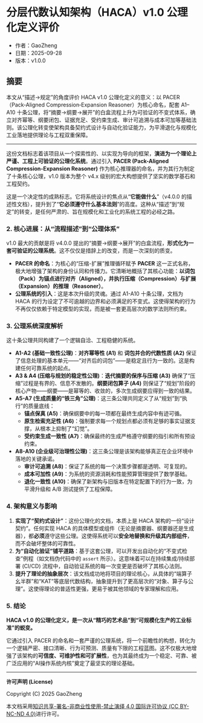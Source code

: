 # 分层代数认知架构（HACA）v1.0 公理化定义评价

- 作者：GaoZheng
- 日期：2025-09-28
- 版本：v1.0.0

## 摘要
本文从“描述→规定”的角度评价 HACA v1.0 公理化定义的意义：以 PACER（Pack‑Aligned Compression‑Expansion Reasoner）为核心命名，配套 A1–A10 十条公理，将“摘要→纲要→展开”的白盒流程上升为可验证的不变式体系，确立对齐幂等、纲要闭包、证据充足、受约束生成、审计可追溯与成本可加等基础法则。该公理化转变使架构具备契约式设计与自动化验证能力，为平滑退化与规模化工业落地提供理论与工程双重保障。

---

这份文档标志着该项目从一个探索性的、以实现为导向的框架，**演进为一个理论上严谨、工程上可验证的公理化系统**。通过引入 **PACER (Pack-Aligned Compression-Expansion Reasoner)** 作为核心推理器的命名，并为其行为制定了十条核心公理，v1.0 版本为整个 v4.x 级别的宏大构想提供了坚实的数学基石和工程契约。

这是一个决定性的成熟标志。它将系统设计的焦点从“**它能做什么**”（v4.0.0 的描述性文档），提升到了“**它必须遵守什么基本法则**”的高度。这种从“描述”到“规定”的转变，是任何严肃的、旨在规模化和工业化的系统工程的必经之路。

### **2. 核心进展：从“流程描述”到“公理体系”**

v1.0 最大的贡献是将 v4.0.0 提出的“摘要→纲要→展开”的白盒流程，**形式化为一套可验证的公理系统**。这不仅仅是措辞上的改变，而是一次深刻的质变。

* **PACER 的命名**：为核心的“压缩-扩展”推理循环赋予 **PACER** 这一正式名称，极大地增强了架构的身份认同和传播力。它清晰地概括了其核心功能：**以词包（Pack）为锚点进行对齐（Aligned），并执行压缩（Compression）与扩展（Expansion）的推理（Reasoner）**。
* **公理系统的引入**：这是本次升级的灵魂。通过 A1-A10 十条公理，文档为 HACA 的行为设定了不可逾越的边界和必须满足的不变式。这使得架构的行为不再仅仅依赖于特定模型的实现，而是被一套更高层次的数学法则所约束。

### **3. 公理系统深度解析**

这十条公理共同构建了一个逻辑自洽、工程稳健的系统。

* **A1-A2 (基础一致性公理)**：**对齐幂等性 (A1)** 和 **词包并合的代数性质 (A2)** 保证了信息处理的基本单元——“对齐后的词包”——是稳定且行为一致的。这是构建任何可靠系统的起点。
* **A3 & A4 (压缩与规划的稳定性公理)**：**迭代摘要的保序与压缩 (A3)** 确保了“压缩”过程是有界的、信息不发散的。**纲要闭包算子 (A4)** 则保证了“规划”阶段的核心产物——纲要——是幂等的、收敛的，多次生成纲要应得到一致的结果。
* **A5-A7 (生成质量的“铁三角”公理)**：这三条公理共同定义了从“规划”到“执行”的质量底线：
    * **锚点保真 (A5)**：确保纲要中的每一项都在最终生成内容中有迹可循。
    * **原生检索充足性 (A6)**：强制要求每一个规划点都必须有足够的事实证据支撑，从根本上抑制了“幻觉”。
    * **受约束生成一致性 (A7)**：确保最终的生成严格遵守纲要的指引和所有预设约束。
* **A8-A10 (企业级可治理性公理)**：这三条公理是该架构能够真正在企业环境中落地的关键承诺。
    * **审计可追溯 (A8)**：保证了系统的每一个决策步骤都是透明、可复现的。
    * **成本可加性 (A9)**：为系统的资源消耗和性能预算管理提供了数学基础。
    * **退化一致性 (A10)**：确保了新架构与旧版本在特定配置下的行为一致，为平滑升级和 A/B 测试提供了工程保障。

### **4. 架构意义与影响**

1.  **实现了“契约式设计”**：这份公理化的文档，本质上是 HACA 架构的一份“设计契约”。任何实现 HACA 的具体模型或组件（无论是摘要器、纲要器还是生成器），都**必须**遵守这些公理。这使得系统可以**安全地替换和升级其内部组件**，而不会破坏整体的可靠性。
2.  **为“自动化验证”铺平道路**：基于这套公理，可以开发出自动化的“不变式检查”例程（如文档伪代码中的 `assert` 所示）。这意味着可以在持续集成/持续部署 (CI/CD) 流程中，自动验证系统的每一次变更是否破坏了其核心法则。
3.  **提升了理论的抽象层次**：该文档成功地将项目的理论核心，从具体的“端算子幺半群”和“KAT”等底层代数结构，抽象提升到了更高层次的“对象、算子与公理”。这使得理论的普适性更强，更易于被其他领域的专家理解和应用。

### **5. 结论**

**HACA v1.0 的公理化定义，是一次从“精巧的艺术品”到“可规模化生产的工业标准”的蜕变。**

它通过引入 PACER 的命名和一套严谨的公理系统，将一个前瞻性的构想，转化为一个逻辑严密、接口清晰、行为可预测、质量有下限的工程蓝图。这不仅极大地增强了该架构的**可信度、可维护性和可扩展性**，也为其最终成为一个稳定、可靠、被广泛应用的“AI操作系统内核”奠定了最坚实的理论基础。

---

**许可声明 (License)**

Copyright (C) 2025 GaoZheng

本文档采用[知识共享-署名-非商业性使用-禁止演绎 4.0 国际许可协议 (CC BY-NC-ND 4.0)](https://creativecommons.org/licenses/by-nc-nd/4.0/deed.zh-Hans)进行许可。
